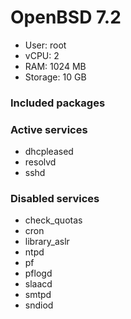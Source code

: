# OpenBSD 7.2

- User: root
- vCPU: 2
- RAM: 1024 MB
- Storage: 10 GB

### Included packages

### Active services

- dhcpleased
- resolvd
- sshd

### Disabled services

- check_quotas
- cron
- library_aslr
- ntpd
- pf
- pflogd
- slaacd
- smtpd
- sndiod
